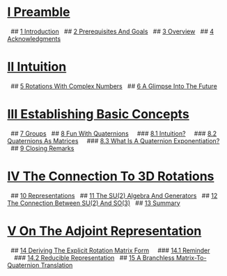 <script src="load-mathjax.js" async></script>

# [I Preamble](https://07u.github.io/skills-github-pages/Preamble)
&nbsp;&nbsp;## [1 Introduction](https://07u.github.io/skills-github-pages/Preamble#1-introduction)
&nbsp;&nbsp;## [2 Prerequisites And Goals](https://07u.github.io/skills-github-pages/Preamble#2-prerequisites-and-goals)
&nbsp;&nbsp;## [3 Overview](https://07u.github.io/skills-github-pages/Preamble#3-overview)
&nbsp;&nbsp;## [4 Acknowledgments](https://07u.github.io/skills-github-pages/Preamble#4-acknowledgments)

# [II Intuition](https://07u.github.io/skills-github-pages/Intuition)
&nbsp;&nbsp;## [5 Rotations With Complex Numbers](https://07u.github.io/skills-github-pages/Intuition#5-rotations-with-complex-numbers)
&nbsp;&nbsp;## [6 A Glimpse Into The Future](https://07u.github.io/skills-github-pages/Intuition#6-a-glimpse-into-the-future)

# [III Establishing Basic Concepts](https://07u.github.io/skills-github-pages/EstablishingBasicConcepts)
&nbsp;&nbsp;## [7 Groups](https://07u.github.io/skills-github-pages/EstablishingBasicConcepts#7-groups)
&nbsp;&nbsp;## [8 Fun With Quaternions](https://07u.github.io/skills-github-pages/EstablishingBasicConcepts#8-fun-with-quaternions)
&nbsp;&nbsp;&nbsp;&nbsp;### [8.1 Intuition?](https://07u.github.io/skills-github-pages/EstablishingBasicConcepts#81-intuition)
&nbsp;&nbsp;&nbsp;&nbsp;### [8.2 Quaternions As Matrices](https://07u.github.io/skills-github-pages/EstablishingBasicConcepts#82-quaternions-as-matrices)
&nbsp;&nbsp;&nbsp;&nbsp;### [8.3 What Is A Quaternion Exponentiation?](https://07u.github.io/skills-github-pages/EstablishingBasicConcepts#83-what-is-a-quaternion-exponentiation)
&nbsp;&nbsp;## [9 Closing Remarks](https://07u.github.io/skills-github-pages/EstablishingBasicConcepts#9-closing-remarks)

# [IV The Connection To 3D Rotations](https://07u.github.io/skills-github-pages/TheConnectionTo3DRotations)
&nbsp;&nbsp;## [10 Representations](https://07u.github.io/skills-github-pages/TheConnectionTo3DRotations#10-representations)
&nbsp;&nbsp;## [11 The SU(2) Algebra And Generators](https://07u.github.io/skills-github-pages/TheConnectionTo3DRotations#11-the-su2-algebra-and-generators)
&nbsp;&nbsp;## [12 The Connection Between SU(2) And SO(3)](https://07u.github.io/skills-github-pages/TheConnectionTo3DRotations#12-the-connection-between-su2-and-so3)
&nbsp;&nbsp;## [13 Summary](https://07u.github.io/skills-github-pages/TheConnectionTo3DRotations#13-summary)

# [V On The Adjoint Representation](https://07u.github.io/skills-github-pages/OnTheAdjointRepresentation)
&nbsp;&nbsp;## [14 Deriving The Explicit Rotation Matrix Form](https://07u.github.io/skills-github-pages/OnTheAdjointRepresentation#14-deriving-the-explicit-rotation-matrix-form)
&nbsp;&nbsp;&nbsp;&nbsp;### [14.1 Reminder](https://07u.github.io/skills-github-pages/OnTheAdjointRepresentation#141-reminder)
&nbsp;&nbsp;&nbsp;&nbsp;### [14.2 Reducible Representation](https://07u.github.io/skills-github-pages/OnTheAdjointRepresentation#142-reducible-representation)
&nbsp;&nbsp;## [15 A Branchless Matrix-To-Quaternion Translation](https://07u.github.io/skills-github-pages/OnTheAdjointRepresentation#15-a-branchless-matrix-to-quaternion-translation)
